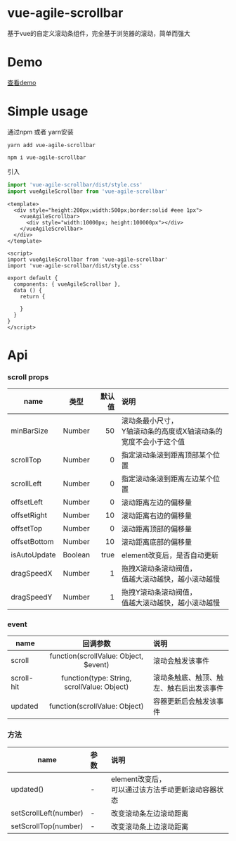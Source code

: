 # vue-agile-scrollbar

基于vue的自定义滚动条组件，完全基于浏览器的滚动，简单而强大

# Demo
[查看demo](https://huangriya.github.io/vue-agile-scrollbar/dist/index.html)

# Simple usage

通过npm 或者 yarn安装

``` 
yarn add vue-agile-scrollbar

npm i vue-agile-scrollbar
```

引入

``` js
import 'vue-agile-scrollbar/dist/style.css'
import vueAgileScrollbar from 'vue-agile-scrollbar'
```

``` vue
<template>
  <div style="height:200px;width:500px;border:solid #eee 1px">
    <vueAgileScrollbar>
      <div style="width:10000px; height:100000px"></div>
    </vueAgileScrollbar>
  </div>
</template>

<script>
import vueAgileScrollbar from 'vue-agile-scrollbar'
import 'vue-agile-scrollbar/dist/style.css'

export default {
  components: { vueAgileScrollbar },
  data () {
    return {
      
    }
  }
}
</script>
```

# Api

### scroll props
name|类型|默认值|说明
--|:--:|--:|:--
minBarSize| Number | 50 | 滚动条最小尺寸，<br>Y轴滚动条的高度或X轴滚动条的宽度不会小于这个值
scrollTop| Number | 0 | 指定滚动条滚到距离顶部某个位置
scrollLeft| Number | 0 | 指定滚动条滚到距离左边某个位置
offsetLeft| Number | 0 | 滚动距离左边的偏移量
offsetRight| Number | 10 | 滚动距离右边的偏移量
offsetTop| Number | 0 | 滚动距离顶部的偏移量
offsetBottom| Number | 10 | 滚动距离底部的偏移量
isAutoUpdate| Boolean | true | element改变后，是否自动更新
dragSpeedX | Number | 1 | 拖拽X滚动条滚动阀值，<br>值越大滚动越快，越小滚动越慢
dragSpeedY | Number | 1 | 拖拽Y滚动条滚动阀值，<br>值越大滚动越快，越小滚动越慢



### event
name|回调参数|说明
--|:--:|:--
scroll | function(scrollValue: Object, $event) | 滚动会触发该事件
scroll-hit | function(type: String, scrollValue: Object) | 滚动条触底、触顶、触左、触右后出发该事件
updated | function(scrollValue: Object) | 容器更新后会触发该事件


### 方法
name|参数|说明
--|:--|:--
updated() | - | element改变后，<br>可以通过该方法手动更新滚动容器状态
setScrollLeft(number) | - | 改变滚动条左边滚动距离
setScrollTop(number) | - | 改变滚动条上边滚动距离
